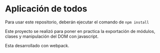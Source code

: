 # Aplicación de todos

Para usar este repositorio, deberán ejecutar el comando de ```npm install```

Este proyecto se realizó para poner en practica la exportación de módulos, clases y manipulación del DOM con javascript. 

Esta desarrollado con webpack.
